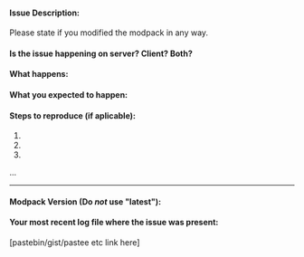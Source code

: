 #### Issue Description:
Please state if you modified the modpack in any way.



#### Is the issue happening on server? Client? Both?



#### What happens:



#### What you expected to happen:



#### Steps to reproduce (if aplicable):

1.
2.
3.
...

____
#### Modpack Version (Do *not* use "latest"):



#### Your most recent log file where the issue was present: 

[pastebin/gist/pastee etc link here]
